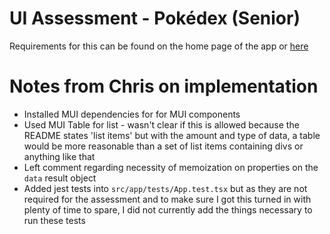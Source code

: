 # UI Assessment - Pokédex (Senior)

Requirements for this can be found on the home page of the app or [here](./src/README.md)

# Notes from Chris on implementation
- Installed MUI dependencies for for MUI components
- Used MUI Table for list - wasn't clear if this is allowed because the README states 'list items' but with the amount and type of data, a table would be more reasonable than a set of list items containing divs or anything like that
- Left comment regarding necessity of memoization on properties on the `data` result object
- Added jest tests into `src/app/tests/App.test.tsx` but as they are not required for the assessment and to make sure I got this turned in with plenty of time to spare, I did not currently add the things necessary to run these tests